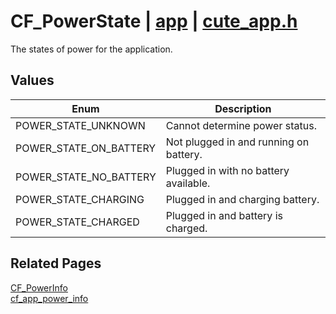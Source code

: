 # CF_PowerState | [app](https://github.com/RandyGaul/cute_framework/blob/master/docs/app_readme.md) | [cute_app.h](https://github.com/RandyGaul/cute_framework/blob/master/include/cute_app.h)

The states of power for the application.

## Values

Enum | Description
--- | ---
POWER_STATE_UNKNOWN | Cannot determine power status.
POWER_STATE_ON_BATTERY | Not plugged in and running on battery.
POWER_STATE_NO_BATTERY | Plugged in with no battery available.
POWER_STATE_CHARGING | Plugged in and charging battery.
POWER_STATE_CHARGED | Plugged in and battery is charged.

## Related Pages

[CF_PowerInfo](https://github.com/RandyGaul/cute_framework/blob/master/docs/app/cf_powerinfo.md)  
[cf_app_power_info](https://github.com/RandyGaul/cute_framework/blob/master/docs/app/cf_app_power_info.md)  
